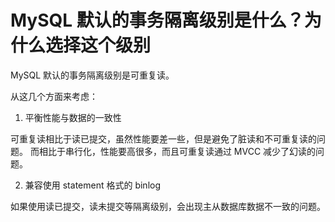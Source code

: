 # MySQL 默认的事务隔离级别是什么？为什么选择这个级别

MySQL 默认的事务隔离级别是可重复读。

从这几个方面来考虑：

1. 平衡性能与数据的一致性

可重复读相比于读已提交，虽然性能要差一些，但是避免了脏读和不可重复读的问题。
而相比于串行化，性能要高很多，而且可重复读通过 MVCC 减少了幻读的问题。

2. 兼容使用 statement 格式的 binlog

如果使用读已提交，读未提交等隔离级别，会出现主从数据库数据不一致的问题。